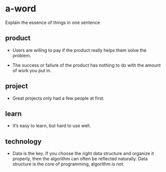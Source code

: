 # a-word

Explain the essence of things in one sentence

## product

- Users are willing to pay if the product really helps them solve the problem.

- The success or failure of the product has nothing to do with the amount of work you put in.

## project

- Great projects only had a few people at first.

## learn

- It’s easy to learn, but hard to use well.

## technology

- Data is the key. If you choose the right data structure and organize it properly, then the algorithm can often be reflected naturally. Data structure is the core of programming, algorithm is not.

